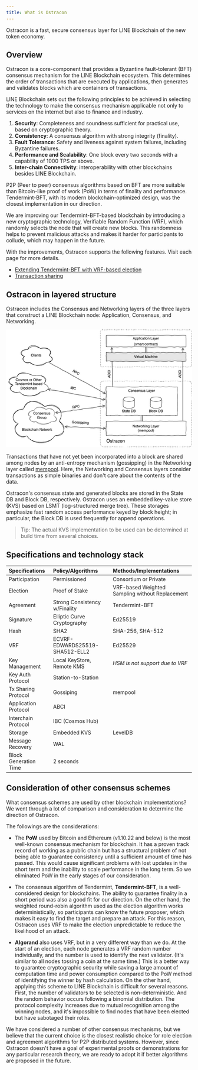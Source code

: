 ```yaml
---
title: What is Ostracon
---
```


Ostracon is a fast, secure consensus layer for LINE Blockchain of the new token economy.

## Overview

Ostracon is a core-component that provides a Byzantine fault-tolerant (BFT) consensus mechanism for the LINE Blockchain ecosystem. This determines the order of transactions that are executed by applications, then generates and validates blocks which are containers of transactions.

LINE Blockchain sets out the following principles to be achieved in selecting the technology to make the consensus mechanism applicable not only to services on the internet but also to finance and industry.

1. **Security**: Completeness and soundness sufficient for practical use, based on cryptographic theory.
2. **Consistency**: A consensus algorithm with strong integrity (finality).
3. **Fault Tolerance**: Safety and liveness against system failures, including Byzantine failures.
4. **Performance and Scalability**: One block every two seconds with a capability of 1000 TPS or above.
5. **Inter-chain Connectivity**: interoperability with other blockchains besides LINE Blockchain.

P2P (Peer to peer) consensus algorithms based on BFT are more suitable than Bitcoin-like proof of work (PoW) in terms of finality and performance. Tendermint-BFT, with its modern blockchain-optimized design, was the closest implementation in our direction.

We are improving our Tendermint-BFT-based blockchain by introducing a new cryptographic technology, Verifiable Random Function (VRF), which randomly selects the node that will create new blocks. This randomness helps to prevent malicious attacks and makes it harder for participants to collude, which may happen in the future.

With the improvements, Ostracon supports the following features. Visit each page for more details.

* [Extending Tendermint-BFT with VRF-based election](02-consensus.md)
* [Transaction sharing](03-tx-sharing.md)

## Ostracon in layered structure

Ostracon includes the Consensus and Networking layers of the three layers that construct a LINE Blockchain node: Application, Consensus, and Networking.

![Layered Structure](../static/layered_structure.png)

Transactions that have not yet been incorporated into a block are shared among nodes by an anti-entropy mechanism (gossipping) in the Networking layer called [mempool](03-tx-sharing.md). Here, the Networking and Consensus layers consider transactions as simple binaries and don't care about the contents of the data.

Ostracon's consensus state and generated blocks are stored in the State DB and Block DB, respectively. Ostracon uses an embedded key-value store (KVS) based on LSMT (log-structured merge tree). These storages emphasize fast random access performance keyed by block height; in particular, the Block DB is used frequently for append operations.

> Tip: The actual KVS implementation to be used can be determined at build time from several choices.

## Specifications and technology stack

| Specifications        | Policy/Algorithms              | Methods/Implementations                         |
|:----------------------|:-------------------------------|:------------------------------------------------|
| Participation         | Permissioned                   | Consortium or Private                           |
| Election              | Proof of Stake                 | VRF-based Weighted Sampling without Replacement |
| Agreement             | Strong Consistency w/Finality  | Tendermint-BFT                                  |
| Signature             | Elliptic Curve Cryptography    | Ed25519                                         |
| Hash                  | SHA2                           | SHA-256, SHA-512                                |
| VRF                   | ECVRF-EDWARDS25519-SHA512-ELL2 | Ed25529                                         |
| Key Management        | Local KeyStore, Remote KMS     | *HSM is not support due to VRF*                 |
| Key Auth Protocol     | Station-to-Station             |                                                 |
| Tx Sharing Protocol   | Gossiping                      | mempool                                         |
| Application Protocol  | ABCI                           |                                                 |
| Interchain Protocol   | IBC (Cosmos Hub)               |                                                 |
| Storage               | Embedded KVS                   | LevelDB                                         |
| Message Recovery      | WAL                            |                                                 |
| Block Generation Time | 2 seconds                      |                                                 |

## Consideration of other consensus schemes

What consensus schemes are used by other blockchain implementations? We went through a lot of comparison and consideration to determine the direction of Ostracon.

The followings are the considerations:

- The **PoW** used by Bitcoin and Ethereum (v1.10.22 and below) is the most well-known consensus mechanism for blockchain. It has a proven track record of working as a public chain but has a structural problem of not being able to guarantee consistency until a sufficient amount of time has passed. This would cause significant problems with lost updates in the short term and the inability to scale performance in the long term. So we eliminated PoW in the early stages of our consideration.

- The consensus algorithm of Tendermint, **Tendermint-BFT**, is a well-considered design for blockchains. The ability to guarantee finality in a short period was also a good fit for our direction. On the other hand, the weighted round-robin algorithm used as the election algorithm works deterministically, so participants can know the future proposer, which makes it easy to find the target and prepare an attack. For this reason, Ostracon uses VRF to make the election unpredictable to reduce the likelihood of an attack.

- **Algorand** also uses VRF, but in a very different way than we do. At the start of an election, each node generates a VRF random number individually, and the number is used to identify the next validator. (It's similar to all nodes tossing a coin at the same time.) This is a better way to guarantee cryptographic security while saving a large amount of computation time and power consumption compared to the PoW method of identifying the winner by hash calculation. On the other hand, applying this scheme to LINE Blockchain is difficult for several reasons. First, the number of validators to be selected is non-deterministic. And the random behavior occurs following a binomial distribution. The protocol complexity increases due to mutual recognition among the winning nodes, and it's impossible to find nodes that have been elected but have sabotaged their roles.

We have considered a number of other consensus mechanisms, but we believe that the current choice is the closest realistic choice for role election and agreement algorithms for P2P distributed systems. However, since Ostracon doesn't have a goal of experimental proofs or demonstrations for any particular research theory, we are ready to adopt it if better algorithms are proposed in the future.
